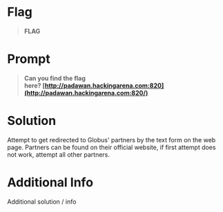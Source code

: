# Flag

> **FLAG**

# Prompt

> **Can you find the flag here? [http://padawan.hackingarena.com:820](http://padawan.hackingarena.com:820/)**

# Solution

Attempt to get redirected to Globus' partners by the text form on the web page. Partners can be found on their official website, if first attempt does not work, attempt all other partners.



# Additional Info

Additional solution / info